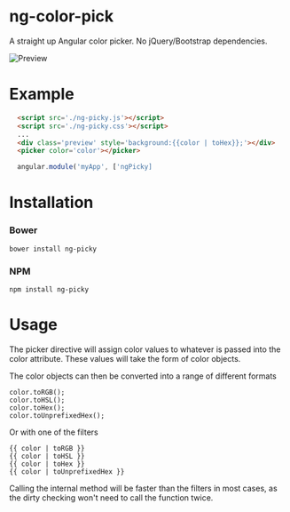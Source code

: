 ng-color-pick
=============

A straight up Angular color picker. No jQuery/Bootstrap dependencies.

![Preview](http://i.imgur.com/UTeRvg3.png)

# Example

```html
  <script src='./ng-picky.js'></script>
  <script src='./ng-picky.css'></script>
  ...
  <div class='preview' style='background:{{color | toHex}};'></div>
  <picker color='color'></picker>
```

```js
  angular.module('myApp', ['ngPicky]
```

# Installation

### Bower

```
bower install ng-picky
```

### NPM

```
npm install ng-picky
```

# Usage

The picker directive will assign color values to whatever is passed into
the color attribute. These values will take the form of color objects.

The color objects can then be converted into a range of different formats

```
color.toRGB();
color.toHSL();
color.toHex();
color.toUnprefixedHex();
```

Or with one of the filters

```
{{ color | toRGB }}
{{ color | toHSL }}
{{ color | toHex }}
{{ color | toUnprefixedHex }}
```

Calling the internal method will be faster than the filters in most cases,
as the dirty checking won't need to call the function twice.

